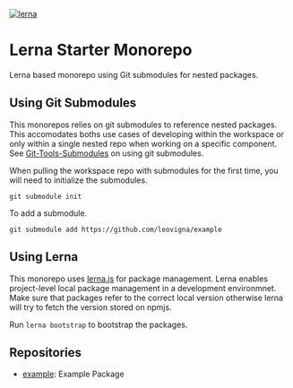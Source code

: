 [![lerna](https://img.shields.io/badge/maintained%20with-lerna-cc00ff.svg)](https://lerna.js.org/)
# Lerna Starter Monorepo
Lerna based monorepo using Git submodules for nested packages.

## Using Git Submodules
This monorepos relies on git submodules to reference nested packages.
This accomodates boths use cases of developing within the workspace or only within a single nested repo when working on a specific component. 
See [Git-Tools-Submodules](https://git-scm.com/book/en/v2/Git-Tools-Submodules) on using git submodules.

When pulling the workspace repo with submodules for the first time, you will need to initialize the submodules.
```
git submodule init
```

To add a submodule.
```
git submodule add https://github.com/leovigna/example
```

## Using Lerna
This monorepo uses [lerna.js](https://lerna.js.org/) for package management. Lerna enables project-level local package management in a development environmnet.
Make sure that packages refer to the correct local version otherwise lerna will try to fetch the version stored on npmjs.

Run `lerna bootstrap` to bootstrap the packages.

## Repositories
* [example](https:/example.com): Example Package